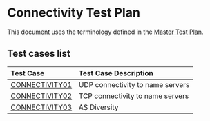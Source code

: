 # Connectivity Test Plan

This document uses the terminology defined in the [Master Test Plan].


[Master Test Plan]:             ../MasterTestPlan.md
[Test Case README]:             ../README.md

## Test cases list

<!-- Table generated by script updateTestPlanReadme.pl from Zonemaster/Zonemaster utils directory -->

|Test Case |Test Case Description|
|:---------|:--------------------|
|[CONNECTIVITY01](connectivity01.md)|UDP connectivity to name servers|
|[CONNECTIVITY02](connectivity02.md)|TCP connectivity to name servers|
|[CONNECTIVITY03](connectivity03.md)|AS Diversity|

